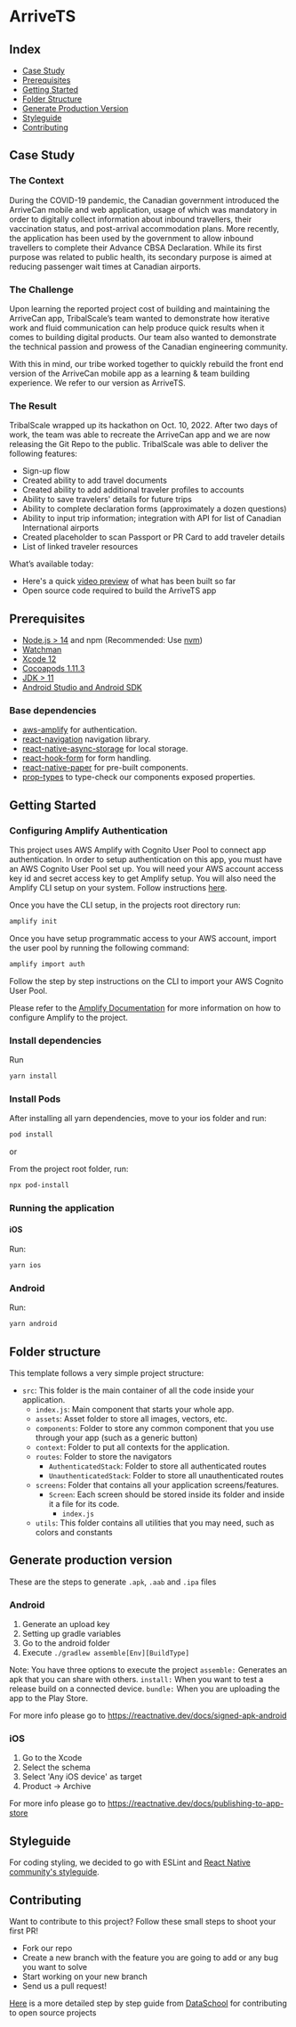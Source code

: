 # ArriveTS

## Index

- [Case Study](#case-study)
- [Prerequisites](#prerequisites)
- [Getting Started](#getting-started)
- [Folder Structure](#folder-structure)
- [Generate Production Version](#generate-production-version)
- [Styleguide](#styleguide)
- [Contributing](#contributing)

## Case Study

### The Context

During the COVID-19 pandemic, the Canadian government introduced the ArriveCan mobile and web application, usage of which was mandatory in order to digitally collect information about inbound travellers, their vaccination status, and post-arrival accommodation plans. More recently, the application has been used by the government to allow inbound travellers to complete their Advance CBSA Declaration. While its first purpose was related to public health, its secondary purpose is aimed at reducing passenger wait times at Canadian airports. 

### The Challenge

Upon learning the reported project cost of building and maintaining the ArriveCan app, TribalScale’s team wanted to demonstrate how iterative work and fluid communication can help produce quick results when it comes to building digital products. Our team also wanted to demonstrate the technical passion and prowess of the Canadian engineering community. 

With this in mind, our tribe worked together to quickly rebuild the front end version of the ArriveCan mobile app as a learning & team building experience. We refer to our version as ArriveTS. 

### The Result

TribalScale wrapped up its hackathon on Oct. 10, 2022. After two days of work, the team was able to recreate the ArriveCan app and we are now releasing the Git Repo to the public. TribalScale was able to deliver the following features:

- Sign-up flow
- Created ability to add travel documents
- Created ability to add additional traveler profiles to accounts
- Ability to save travelers' details for future trips
- Ability to complete declaration forms (approximately a dozen questions)
- Ability to input trip information; integration with API for list of Canadian International airports
- Created placeholder to scan Passport or PR Card to add traveler details
- List of linked traveler resources

What’s available today: 

- Here's a quick [video preview](https://www.globenewswire.com/Tracker?data=eu-OMf2qSxZcx7qaZtrFuD3orF9Ipd3fNdw7Oif1jBZUO6Wz4HhwDVpI0d2YpFbPVgNgbT2-Qszgna9v-OxJ_9d1dhPDruC11Ep5RpWUxhI=) of what has been built so far
- Open source code required to build the ArriveTS app 

## Prerequisites

- [Node.js > 14](https://nodejs.org) and npm (Recommended: Use [nvm](https://github.com/nvm-sh/nvm))
- [Watchman](https://facebook.github.io/watchman)
- [Xcode 12](https://developer.apple.com/xcode)
- [Cocoapods 1.11.3](https://cocoapods.org)
- [JDK > 11](https://www.oracle.com/java/technologies/javase-jdk11-downloads.html)
- [Android Studio and Android SDK](https://developer.android.com/studio)

### Base dependencies

- [aws-amplify](https://github.com/aws-amplify/amplify-js) for authentication.
- [react-navigation](https://reactnavigation.org/) navigation library.
- [react-native-async-storage](https://github.com/react-native-async-storage/async-storage) for local storage.
- [react-hook-form](https://github.com/react-hook-form/react-hook-form) for form handling.
- [react-native-paper](https://callstack.github.io/react-native-paper/) for pre-built components.
- [prop-types](https://github.com/facebook/prop-types) to type-check our components exposed properties.

## Getting Started

### Configuring Amplify Authentication

This project uses AWS Amplify with Cognito User Pool to connect app authentication. In order to setup authentication on this app, you must have an AWS Cognito User Pool set up. You will need your AWS account access key id and secret access key to get Amplify setup. You will also need the Amplify CLI setup on your system. Follow instructions [here](https://docs.amplify.aws/cli/start/install/).

Once you have the CLI setup, in the projects root directory run:

```bash
amplify init
```

Once you have setup programmatic access to your AWS account, import the user pool by running the following command:

```bash
amplify import auth
```

Follow the step by step instructions on the CLI to import your AWS Cognito User Pool. 

Please refer to the [Amplify Documentation](https://docs.amplify.aws/cli/auth/overview/) for more information on how to configure Amplify to the project.


### Install dependencies

Run
```bash
yarn install
```

### Install Pods

After installing all yarn dependencies, move to your ios folder and run:

```bash
pod install
```

or

From the project root folder, run:

```bash
npx pod-install
```

### Running the application

#### iOS

Run:

```bash
yarn ios
```

### Android

Run:

```bash
yarn android
```

## Folder structure

This template follows a very simple project structure:

- `src`: This folder is the main container of all the code inside your application.
  - `index.js`: Main component that starts your whole app.
  - `assets`: Asset folder to store all images, vectors, etc.
  - `components`: Folder to store any common component that you use through your app (such as a generic button)
  - `context`: Folder to put all contexts for the application.
  - `routes`: Folder to store the navigators
    - `AuthenticatedStack`: Folder to store all authenticated routes
    - `UnauthenticatedStack`: Folder to store all unauthenticated routes
  - `screens`: Folder that contains all your application screens/features.
    - `Screen`: Each screen should be stored inside its folder and inside it a file for its code.
      - `index.js`
  - `utils`: This folder contains all utilities that you may need, such as colors and constants

## Generate production version

These are the steps to generate `.apk`, `.aab` and `.ipa` files

### Android

1. Generate an upload key
2. Setting up gradle variables
3. Go to the android folder
4. Execute `./gradlew assemble[Env][BuildType]`

Note: You have three options to execute the project
`assemble:` Generates an apk that you can share with others.
`install:` When you want to test a release build on a connected device.
`bundle:` When you are uploading the app to the Play Store.

For more info please go to https://reactnative.dev/docs/signed-apk-android

### iOS

1. Go to the Xcode
2. Select the schema
3. Select 'Any iOS device' as target
4. Product -> Archive

For more info please go to https://reactnative.dev/docs/publishing-to-app-store

## Styleguide

For coding styling, we decided to go with ESLint and [React Native community's styleguide](https://github.com/facebook/react-native/tree/master/packages/eslint-config-react-native-community#readme).


## Contributing

Want to contribute to this project? Follow these small steps to shoot your first PR!

- Fork our repo
- Create a new branch with the feature you are going to add or any bug you want to solve
- Start working on your new branch
- Send us a pull request!

[Here](https://www.dataschool.io/how-to-contribute-on-github/) is a more detailed step by step guide from [DataSchool](https://www.dataschool.io/) for contributing to open source projects
